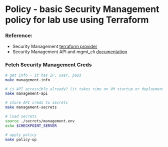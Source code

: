 # Policy - basic Security Management policy for lab use using Terraform

### Reference:

* Security Management [terraform provider](https://registry.terraform.io/providers/CheckPointSW/checkpoint/latest/docs)
* Security Management API and mgmt_cli [documentation](https://sc1.checkpoint.com/documents/latest/APIs/)

### Fetch Security Management Creds

```bash
# get info - it has IP, user, pass
make management-info

# is API accessible already? (it takes time on VM startup or deployment)
make management-api

# store API creds to secrets
make management-secrets

# load secrets
source ./secrets/management.env
echo $CHECKPOINT_SERVER

# apply policy
make policy-up
